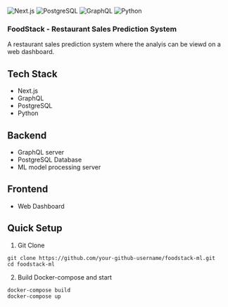 
![Next.js](https://img.shields.io/badge/Next.js-000?style=for-the-badge&logo=nextdotjs&logoColor=white) ![PostgreSQL](https://img.shields.io/badge/PostgreSQL-336791?style=for-the-badge&logo=postgresql&logoColor=white) ![GraphQL](https://img.shields.io/badge/GraphQL-E10098?style=for-the-badge&logo=graphql&logoColor=white) ![Python](https://img.shields.io/badge/Python-3776AB?style=for-the-badge&logo=python&logoColor=white)


### FoodStack - Restaurant Sales Prediction System
A restaurant sales prediction system where the analyis can be viewd on a web dashboard.


## Tech Stack
- Next.js
- GraphQL
- PostgreSQL
- Python


## Backend
- GraphQL server
- PostgreSQL Database
- ML model processing server

## Frontend
- Web Dashboard

## Quick Setup

1. Git Clone
``` 
git clone https://github.com/your-github-username/foodstack-ml.git
cd foodstack-ml

```

2. Build Docker-compose and start
```
docker-compose build
docker-compose up
```